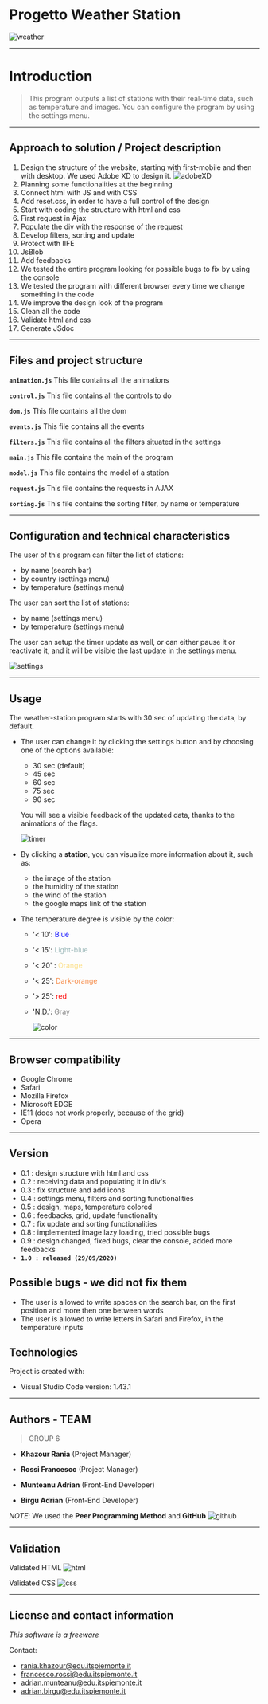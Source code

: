 # Progetto Weather Station

![weather](img/overview/weather-station.png)

---

# Introduction
> This program outputs a list of stations with their real-time data, such as temperature and images.
  You can configure the program by using the settings menu.

---

## Approach to solution / Project description
1) Design the structure of the website, starting with first-mobile and then with desktop. We used Adobe XD to design it.
    ![adobeXD](img/overview/structure.jpg)
2) Planning some functionalities at the beginning
3) Connect html with JS and with CSS
4) Add reset.css, in order to have a full control of the design
3) Start with coding the structure with html and css
4) First request in Ajax 
5) Populate the div with the response of the request
6) Develop filters, sorting and update
7) Protect with IIFE
8) JsBlob
9) Add feedbacks
10) We tested the entire program looking for possible bugs to fix by using the console
11) We tested the program with different browser every time we change something in the code
12) We improve the design look of the program
13) Clean all the code
14) Validate html and css
15) Generate JSdoc

---

## Files and project structure

**`animation.js`**
This file contains all the animations

**`control.js`**
This file contains all the controls to do

**`dom.js`**
This file contains all the dom

**`events.js`**
This file contains all the events

**`filters.js`**
This file contains all the filters situated in the settings

**`main.js`**
This file contains the main of the program

**`model.js`**
This file contains the model of a station

**`request.js`**
This file contains the requests in AJAX

**`sorting.js`**
This file contains the sorting filter, by name or temperature

---

## Configuration and technical characteristics
 The user of this program can filter the list of stations:
 - by name (search bar)
 - by country (settings menu)
 - by temperature (settings menu)
 
The user can sort the list of stations:
- by name (settings menu)
- by temperature (settings menu)

The user can setup the timer update as well, or can either pause it or reactivate it, and it will be visible the last update in the settings menu.

![settings](img/overview/settings-menu.png)

---

## Usage 
 The weather-station program starts with 30 sec of updating the data, by default.

- The user can change it by clicking the settings button and by choosing one of the options available:
  - 30 sec (default)
  - 45 sec 
  - 60 sec
  - 75 sec
  - 90 sec

  You will see a visible feedback of the updated data, thanks to the animations of the flags.

  ![timer](img/overview/update-timer.png)

- By clicking a **station**, you can visualize more information about it, such as:
    - the image of the station
    - the humidity of the station
    - the wind of the station
    - the google maps link of the station

- The temperature degree is visible by the color:
  - '< 10': <font color="blue">Blue</font>
  - '< 15': <font color="#9AB7B8">Light-blue</font>
  - '< 20' : <font color="#fcdf87">Orange</font>
  - '< 25': <font color="
#f68741">Dark-orange</font>
  - '> 25': <font color="red">red</font>
  - 'N.D.': <font color="gray">Gray</font>


    ![color](img/overview/temperature-color.png)

---
## Browser compatibility
 - Google Chrome
 - Safari
 - Mozilla Firefox
 - Microsoft EDGE
 - IE11 (does not work properly, because of the grid)
 - Opera

---
## Version
 - 0.1 : design structure with html and css
 - 0.2 : receiving data and populating it in div's
 - 0.3 : fix structure and add icons
 - 0.4 : settings menu, filters and sorting functionalities
 - 0.5 : design, maps, temperature colored
 - 0.6 : feedbacks, grid, update functionality
 - 0.7 : fix update and sorting functionalities
 - 0.8 : implemented image lazy loading, tried possible bugs
 - 0.9 : design changed, fixed bugs, clear the console, added more feedbacks
 - **`1.0 : released (29/09/2020)`**

## Possible bugs - we did not fix them
- The user is allowed to write spaces on the search bar, on the first position and more then one between words
- The user is allowed to write letters in Safari and Firefox, in the temperature inputs

## Technologies
Project is created with:
+ Visual Studio Code version: 1.43.1

---
## Authors - TEAM
>GROUP 6

+ **Khazour Rania** (Project Manager)

+ **Rossi Francesco** (Project Manager)

+ **Munteanu Adrian** (Front-End Developer)

+ **Birgu Adrian** (Front-End Developer)


*NOTE*: We used the **Peer Programming Method** and **GitHub**
![github](img/overview/github.png)

---
## Validation
Validated HTML
![html](img/validation/html-validated.png)

Validated CSS
![css](img/validation/css-validated.png)

---
## License and contact information
*This software is a freeware*

 Contact:
- rania.khazour@edu.itspiemonte.it
- francesco.rossi@edu.itspiemonte.it
- adrian.munteanu@edu.itspiemonte.it
- adrian.birgu@edu.itspiemonte.it




